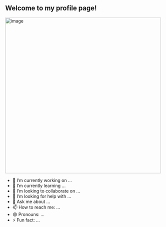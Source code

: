 ## Welcome to my profile page!

<img width="498" height="498" alt="image" src="https://github.com/user-attachments/assets/d24424e2-4d3b-49b0-a20f-068ab1d3698f" />



- 🔭 I’m currently working on ...
- 🌱 I’m currently learning ...
- 👯 I’m looking to collaborate on ...
- 🤔 I’m looking for help with ...
- 💬 Ask me about ...
- 📫 How to reach me: ...
- 😄 Pronouns: ...
- ⚡ Fun fact: ...

